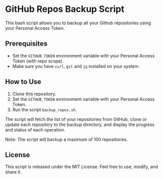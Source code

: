 # GitHub Repos Backup Script

This bash script allows you to backup all your Github repositories using your Personal Access Token.

## Prerequisites

- Set the `GITHUB_TOKEN` environment variable with your Personal Access Token (with repo scope).
- Make sure you have `curl`, `git` and `jq` installed on your system.

## How to Use

1. Clone this repository.
2. Set the `GITHUB_TOKEN` environment variable with your Personal Access Token.
3. Run the script `backup_repos.sh`.

The script will fetch the list of your repositories from GitHub, clone or update each repository to the backup
directory, and display the progress and status of each operation.

Note: The script will backup a maximum of 100 repositories.

## License

This script is released under the MIT License. Feel free to use, modify, and share it.